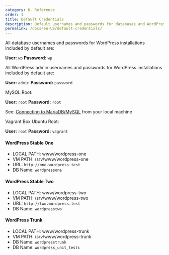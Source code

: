 ```yaml
---
category: 6. Reference
order: 1
title: Default Credentials
description: Default usernames and passwords for databases and WordPress installations.
permalink: /docs/en-US/default-credentials/
---
```


All database usernames and passwords for WordPress installations included by default are:

__User:__ `wp`
__Password:__ `wp`

All WordPress admin usernames and passwords for WordPress installations included by default are:

__User:__ `admin`
__Password:__ `password`

MySQL Root:

__User:__ `root`
__Password:__ `root`

See: [Connecting to MariaDB/MySQL](https://github.com/Varying-Vagrant-Vagrants/VVV/wiki/Connecting-to-MySQL-MariaDB) from your local machine

Vagrant Box Ubuntu Root:

__User:__ `root`
__Password:__ `vagrant`

#### WordPress Stable One
* LOCAL PATH: www/wordpress-one
* VM PATH: /srv/www/wordpress-one
* URL: `http://one.wordpress.test`
* DB Name: `wordpressone`

#### WordPress Stable Two
* LOCAL PATH: www/wordpress-two
* VM PATH: /srv/www/wordpress-two
* URL: `http://two.wordpress.test`
* DB Name: `wordpresstwo`

#### WordPress Trunk  
* LOCAL PATH: www/wordpress-trunk
* VM PATH: /srv/www/wordpress-trunk
* DB Name: `wordpresstrunk`
* DB Name: `wordpress_unit_tests`
